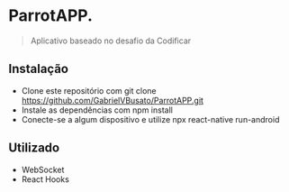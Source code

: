 # ParrotAPP.

> Aplicativo baseado no desafio da Codificar

## Instalação

- Clone este repositório com git clone https://github.com/GabrielVBusato/ParrotAPP.git
- Instale as dependências com  npm install
- Conecte-se a algum dispositivo e utilize npx react-native run-android

## Utilizado

- WebSocket
- React Hooks
